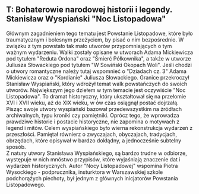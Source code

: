 ## T: Bohaterowie narodowej historii i legendy. Stanisław Wyspiański "Noc Listopadowa"
Głównym zagadnieniem tego tematu jest Powstanie Listopadowe, które było traumatycznym i bolesnym przeżyciem, by pisać o nim bezpośrednio. W związku z tym powstało tak mało utworów przypomniających o tym ważnym wydarzeniu. Walki zostały opisane w utworach Adama Mickiewicza pod tytułem "Reduta Ordona" oraz "Śmierć Półkownika", a także w utworze Juliusza Słowackiego pod tytułem "W Sowiński Okopach Woli".
Jeśli chodzi o utwory romantyczne należy tutaj wspomnieć o "Dziadach cz. 3" Adama Mickiewicza oraz o "Kordianie" Juliusza Słowackiego. Granice przekroczył Stanisław Wyspiański, który wdrożył temat walk powstańczych do swoich utworów. Największym jego dziełem w tym temacie jest oczywiście "Noc Listopadowa". To dramat historyczny, który ukształtował się na przełomie XVI i XVII wieku, aż do XIX wieku, w ów czas osiągnął postać dojrzałą. Pisząc swoje utwory wyspiański bazował przedewszystkim na źródłach archiwalnych, typu kroniki czy pamiętniki.
Oprócz tego, że wprowadza prawdziwe historie i postacie historyczne, nie zapomina o motywach z legend i mitów. Celem wyspiańskiego było wierna rekonstrukcja wydarzeń z przeszłości. Pamiętał równierz o zwyczajach, obyczajach, tradycjach, obrzędach, które opisywał w bardzo dokłądny, a jednocześnie subtelny sposób.  
Z natury utwory Stanisława Wyspiańskiego, są bardzo trudne w odbiorze, występuje w nich mnóstwo przypisów, które wyjaśniają znaczenie dat i wydarzeń historycznych. Autor "Nocy Listopadowej" wspomina Piotra Wysockiego - podprucznika, insturktora w Warszawskiej szkole podchorążych piechoty, był jednym z głównych inicjatorów Powstania Listopadowego.